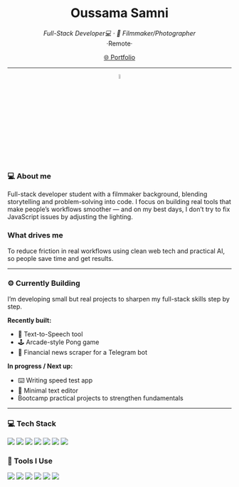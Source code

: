 <!-- Header -->
<h1 align="center">Oussama Samni</h1>
<p align="center">
  <em>Full-Stack Developer💻 · 🎥 Filmmaker/Photographer</em><br/>
·Remote·
</p>

<p align="center">
  <a href="https://oussamasadel.com">🌐 Portfolio</a>
</p>

---
<p align="center">
  <img src="https://img.shields.io/badge/-_-%23000000?style=flat-square&labelColor=blue&color=blue" width="5%">
</p>


### 💻 About me
Full-stack developer student with a filmmaker background, blending storytelling and problem-solving into code. I focus on building real tools that make people’s workflows smoother — and on my best days, I don’t try to fix JavaScript issues by adjusting the lighting. 

### What drives me
To reduce friction in real workflows using clean web tech and practical AI, so people save time and get results.

---

### ⚙️ Currently Building
I’m developing small but real projects to sharpen my full-stack skills step by step.

**Recently built:**
- 🧠 Text-to-Speech tool  
- 🕹️ Arcade-style Pong game  
- 🤖 Financial news scraper for a Telegram bot  

**In progress / Next up:**
- ⌨️ Writing speed test app  
- 📝 Minimal text editor  
- Bootcamp practical projects to strengthen fundamentals

---

### 💻 Tech Stack

<p>
  <img src="https://img.shields.io/badge/HTML-000000?style=for-the-badge&logo=html5&logoColor=white" />
  <img src="https://img.shields.io/badge/CSS-000000?style=for-the-badge&logo=css3&logoColor=white" />
  <img src="https://img.shields.io/badge/JavaScript-000000?style=for-the-badge&logo=javascript&logoColor=white" />
  <img src="https://img.shields.io/badge/Git-000000?style=for-the-badge&logo=git&logoColor=white" />
  <img src="https://img.shields.io/badge/GitHub-000000?style=for-the-badge&logo=github&logoColor=white" />
  <img src="https://img.shields.io/badge/Python-000000?style=for-the-badge&logo=python&logoColor=white" />
  <img src="https://img.shields.io/badge/AI-000000?style=for-the-badge&logo=openai&logoColor=white" />
</p>


### 🧰 Tools I Use

<p>
  <img src="https://img.shields.io/badge/VS Code-2E2E2E?style=flat&logo=visualstudiocode&logoColor=0078D4" />
  <img src="https://img.shields.io/badge/Linux-2E2E2E?style=flat&logo=linux&logoColor=FCC624" />
  <img src="https://img.shields.io/badge/GitHub Desktop-2E2E2E?style=flat&logo=github&logoColor=white" />
  <img src="https://img.shields.io/badge/Terminal-2E2E2E?style=flat&logo=gnometerminal&logoColor=white" />
  <img src="https://img.shields.io/badge/ChatGPT-2E2E2E?style=flat&logo=openai&logoColor=white" />
  <img src="https://img.shields.io/badge/GitHub Copilot-2E2E2E?style=flat&logo=github&logoColor=white" />
</p>



